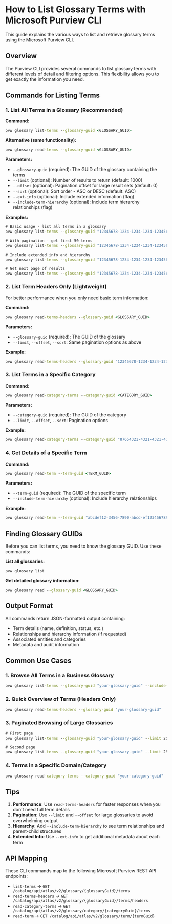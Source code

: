 # How to List Glossary Terms with Microsoft Purview CLI

This guide explains the various ways to list and retrieve glossary terms using the Microsoft Purview CLI.

## Overview

The Purview CLI provides several commands to list glossary terms with different levels of detail and filtering options. This flexibility allows you to get exactly the information you need.

## Commands for Listing Terms

### 1. List All Terms in a Glossary (Recommended)

**Command:**
```cmd
pvw glossary list-terms --glossary-guid <GLOSSARY_GUID>
```

**Alternative (same functionality):**
```cmd
pvw glossary read-terms --glossary-guid <GLOSSARY_GUID>
```

**Parameters:**
- `--glossary-guid` (required): The GUID of the glossary containing the terms
- `--limit` (optional): Number of results to return (default: 1000)
- `--offset` (optional): Pagination offset for large result sets (default: 0)
- `--sort` (optional): Sort order - ASC or DESC (default: ASC)
- `--ext-info` (optional): Include extended information (flag)
- `--include-term-hierarchy` (optional): Include term hierarchy relationships (flag)

**Examples:**
```cmd
# Basic usage - list all terms in a glossary
pvw glossary list-terms --glossary-guid "12345678-1234-1234-1234-123456789012"

# With pagination - get first 50 terms
pvw glossary list-terms --glossary-guid "12345678-1234-1234-1234-123456789012" --limit 50

# Include extended info and hierarchy
pvw glossary list-terms --glossary-guid "12345678-1234-1234-1234-123456789012" --ext-info --include-term-hierarchy

# Get next page of results
pvw glossary list-terms --glossary-guid "12345678-1234-1234-1234-123456789012" --limit 50 --offset 50
```

### 2. List Term Headers Only (Lightweight)

For better performance when you only need basic term information:

**Command:**
```cmd
pvw glossary read-terms-headers --glossary-guid <GLOSSARY_GUID>
```

**Parameters:**
- `--glossary-guid` (required): The GUID of the glossary
- `--limit`, `--offset`, `--sort`: Same pagination options as above

**Example:**
```cmd
pvw glossary read-terms-headers --glossary-guid "12345678-1234-1234-1234-123456789012" --limit 100
```

### 3. List Terms in a Specific Category

**Command:**
```cmd
pvw glossary read-category-terms --category-guid <CATEGORY_GUID>
```

**Parameters:**
- `--category-guid` (required): The GUID of the category
- `--limit`, `--offset`, `--sort`: Pagination options

**Example:**
```cmd
pvw glossary read-category-terms --category-guid "87654321-4321-4321-4321-210987654321"
```

### 4. Get Details of a Specific Term

**Command:**
```cmd
pvw glossary read-term --term-guid <TERM_GUID>
```

**Parameters:**
- `--term-guid` (required): The GUID of the specific term
- `--include-term-hierarchy` (optional): Include hierarchy relationships

**Example:**
```cmd
pvw glossary read-term --term-guid "abcdef12-3456-7890-abcd-ef1234567890" --include-term-hierarchy
```

## Finding Glossary GUIDs

Before you can list terms, you need to know the glossary GUID. Use these commands:

**List all glossaries:**
```cmd
pvw glossary list
```

**Get detailed glossary information:**
```cmd
pvw glossary read --glossary-guid <GLOSSARY_GUID>
```

## Output Format

All commands return JSON-formatted output containing:
- Term details (name, definition, status, etc.)
- Relationships and hierarchy information (if requested)
- Associated entities and categories
- Metadata and audit information

## Common Use Cases

### 1. Browse All Terms in a Business Glossary
```cmd
pvw glossary list-terms --glossary-guid "your-glossary-guid" --include-term-hierarchy
```

### 2. Quick Overview of Terms (Headers Only)
```cmd
pvw glossary read-terms-headers --glossary-guid "your-glossary-guid"
```

### 3. Paginated Browsing of Large Glossaries
```cmd
# First page
pvw glossary list-terms --glossary-guid "your-glossary-guid" --limit 25

# Second page
pvw glossary list-terms --glossary-guid "your-glossary-guid" --limit 25 --offset 25
```

### 4. Terms in a Specific Domain/Category
```cmd
pvw glossary read-category-terms --category-guid "your-category-guid"
```

## Tips

1. **Performance**: Use `read-terms-headers` for faster responses when you don't need full term details
2. **Pagination**: Use `--limit` and `--offset` for large glossaries to avoid overwhelming output
3. **Hierarchy**: Add `--include-term-hierarchy` to see term relationships and parent-child structures
4. **Extended Info**: Use `--ext-info` to get additional metadata about each term

## API Mapping

These CLI commands map to the following Microsoft Purview REST API endpoints:
- `list-terms` → `GET /catalog/api/atlas/v2/glossary/{glossaryGuid}/terms`
- `read-terms-headers` → `GET /catalog/api/atlas/v2/glossary/{glossaryGuid}/terms/headers`
- `read-category-terms` → `GET /catalog/api/atlas/v2/glossary/category/{categoryGuid}/terms`
- `read-term` → `GET /catalog/api/atlas/v2/glossary/term/{termGuid}`

